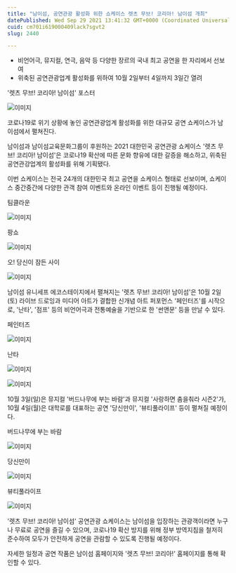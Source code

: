 ```yaml
---
title: "남이섬, 공연관광 활성화 위한 쇼케이스 렛츠 무브! 코리아! 남이섬 개최"
datePublished: Wed Sep 29 2021 13:41:32 GMT+0000 (Coordinated Universal Time)
cuid: cm701i619000409lack7sgvt2
slug: 2440

---
```



- 비언어극, 뮤지컬, 연극, 음악 등 다양한 장르의 국내 최고 공연을 한 자리에서 선보여
- 위축된 공연관광업계 활성화를 위하여 10월 2일부터 4일까지 3일간 열려

'렛츠 무브! 코리아! 남이섬' 포스터

![이미지](https://cdn.hashnode.com/res/hashnode/image/upload/v1739251588041/43b66922-6671-421c-8198-bb47b1cadb12.png)

코로나19로 위기 상황에 놓인 공연관광업계 활성화를 위한 대규모 공연 쇼케이스가 남이섬에서 펼쳐진다.

남이섬과 남이섬교육문화그룹이 후원하는 2021 대한민국 공연관광 쇼케이스 '렛츠 무브! 코리아! 남이섬'은 코로나19 확산에 따른 문화 향유에 대한 갈증을 해소하고, 위축된 공연관강업계의 활성화를 위해 기획됐다.

이번 쇼케이스는 전국 24개의 대한민국 최고 공연을 쇼케이스 형태로 선보이며, 쇼케이스 중간중간에 다양한 관객 참여 이벤트와 온라인 이벤트 등이 진행될 예정이다.

팀클라운

![이미지](https://cdn.hashnode.com/res/hashnode/image/upload/v1739251590610/9a7489e8-26e5-4559-9b8f-502a7dafcf93.jpeg)

팡쇼

![이미지](https://cdn.hashnode.com/res/hashnode/image/upload/v1739251593063/67f544a9-d762-44b4-b278-ea72a7e81e39.jpeg)

오! 당신이 잠든 사이

![이미지](https://cdn.hashnode.com/res/hashnode/image/upload/v1739251596218/4d6b08a3-232c-4050-8c10-9d74e74fb83b.jpeg)

남이섬 유니세프 에코스테이지에서 펼쳐지는 '렛츠 무브! 코리아! 남이섬'은 10월 2일(토) 라이브 드로잉과 미디어 아트가 결합한 신개념 아트 퍼포먼스 '페인터즈'를 시작으로, '난타', '점프' 등의 비언어극과 전통예술을 기반으로 한 '썬앤문' 등을 만날 수 있다.

페인터즈

![이미지](https://cdn.hashnode.com/res/hashnode/image/upload/v1739251598998/0e42859d-4868-4458-b86f-66f2701b945f.jpeg)

난타

![이미지](https://cdn.hashnode.com/res/hashnode/image/upload/v1739251601422/fbf66c54-cbab-49a7-9482-b74f2fc8ecba.jpeg)

![이미지](https://cdn.hashnode.com/res/hashnode/image/upload/v1739251604084/31bf8057-854a-4826-a66b-b147fee5620f.jpeg)

10월 3일(일)은 뮤지컬 '버드나무에 부는 바람'과 뮤지컬 '사랑하면 춤을춰라 시즌2'가, 10월 4일(월)은 대학로를 대표하는 공연 '당신만이', '뷰티풀라이프' 등이 펼쳐질 예정이다.

버드나무에 부는 바람

![이미지](https://cdn.hashnode.com/res/hashnode/image/upload/v1739251606801/80192e66-8732-4b15-ab89-4f9e0e84cf18.jpeg)

당신만이

![이미지](https://cdn.hashnode.com/res/hashnode/image/upload/v1739251609198/fb967781-8e9b-418a-b7c9-d56d89e55e25.jpeg)

뷰티풀라이프

![이미지](https://cdn.hashnode.com/res/hashnode/image/upload/v1739251611928/03c06f63-4b2c-452f-85d3-c01afc713ce0.jpeg)

'렛츠 무브! 코리아! 남이섬' 공연관광 쇼케이스는 남이섬을 입장하는 관광객이라면 누구나 무료로 공연을 즐길 수 있으며, 코로나19 확산 방지를 위해 정부 방역지침을 철저히 준수하여 모두가 안전하게 공연을 관람할 수 있도록 진행될 예정이다.

자세한 일정과 공연 작품은 남이섬 홈페이지와 '렛츠 무브! 코리아!' 홈페이지를 통해 확인할 수 있다.